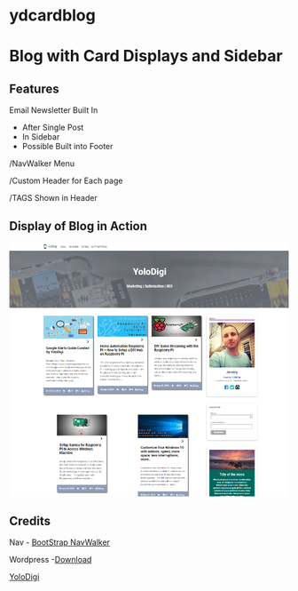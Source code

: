 # ydcardblog

Blog with Card Displays and Sidebar
===================================

Features
--------
Email Newsletter Built In
 - After Single Post
 - In Sidebar
 - Possible Built into Footer
  
/NavWalker Menu

/Custom Header for Each page

/TAGS Shown in Header



Display of Blog in Action
-------------------------

![GitHub Example](https://github.com/jmrlgg/ydcardblog/blob/master/theme_example_github.png)




Credits
--------

Nav - [BootStrap NavWalker](https://github.com/wp-bootstrap/wp-bootstrap-navwalker)

Wordpress -[Download](https://wordpress.org/)

[YoloDigi](https://yolodigi.com/)